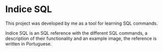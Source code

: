 # Indice SQL

This project was developed by me as a tool for learning SQL commands.

Indice SQL is an SQL reference with the different SQL commands, a description of their functionality and an example image, the reference is written in Portuguese.
